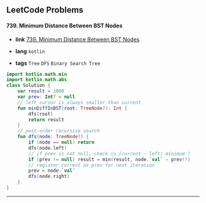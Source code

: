 ## LeetCode Problems



#### 739. Minimum Distance Between BST Nodes

- **link**  [739. Minimum Distance Between BST Nodes](https://leetcode.com/problems/minimum-distance-between-bst-nodes/)

- **lang**  `kotlin` 
- **tags** `Tree` `DFS` `Binary Search Tree`

```kotlin
import kotlin.math.min
import kotlin.math.abs
class Solution {
    var result = 1000
    var prev: Int? = null
    // left cursor is always smaller than current
    fun minDiffInBST(root: TreeNode?): Int {
        dfs(root)
        return result
    }
    // post-order recursive search
    fun dfs(node: TreeNode?) {
        if (node == null) return
        dfs(node.left)
        // if prev is not null, check is (current - left) minimum ?
        if (prev != null) result = min(result, node.`val` - prev!!)
        // register current as prev for next iteration
        prev = node.`val`
        dfs(node.right)
    }
}
```

---

